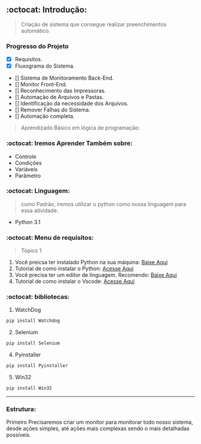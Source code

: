 ## :octocat: Introdução:

> Criação de sistema que consegue realizar preenchimentos automático.

### Progresso do Projeto
- [x] Requisitos.
- [x] Fluxograma do Sistema.
- [] Sistema de Monitoramento Back-End.
- [] Monitor Front-End.
- [] Reconhecimento das Impressoras.
- [] Automação de Arquivos e Pastas.
- [] Identificação da necessidade dos Arquivos.
- [] Remover Falhas do Sistema. 
- [] Automação completa.

> Aprendizado Básico em lógica de programação:

### :octocat: Iremos Aprender Também sobre:

+ Controle
+ Condições
+ Variáveis
+ Parâmetro


### :octocat: Linguagem:

> como Padrão, iremos utilizar o python como nossa linguagem para essa atividade.
+ Python 3.1


### :octocat: Menu de requisitos:

> Tópico 1
1) Você preicsa ter instalado Python na sua máquina: [Baixe Aqui](https://www.python.org/downloads/)
2) Tutorial de como instalar o Python: [Acesse Aqui](https://www.youtube.com/watch?v=KeDLsBmi3JA)
3) Você precisa ter um editor de linguagem. Recomendo: [Baixe Aqui](https://code.visualstudio.com/)
4) Tutorial de como instalar o Vscode: [Acesse Aqui](https://www.youtube.com/watch?v=_R6YslWRUFk)


### :octocat: biblíotecas: 

1) WatchDog 
```python
pip install Watchdog
```
2) Selenium
```python
pip install Selenium
```
4) Pyinstaller
```python
pip install Pyinstaller
```
5) Win32
```python
pip install Win32
```
---
### Estrutura:

Primeiro Precisaremos criar um monitor para monitorar todo nosso sistema, desde ações simples, até ações mais complexas sendo o mais detalhadas possíveis.